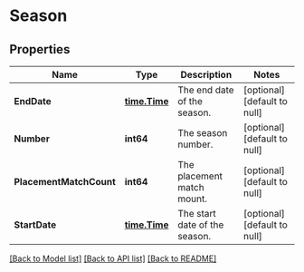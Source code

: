 # Season

## Properties
Name | Type | Description | Notes
------------ | ------------- | ------------- | -------------
**EndDate** | [**time.Time**](time.Time.md) | The end date of the season. | [optional] [default to null]
**Number** | **int64** | The season number. | [optional] [default to null]
**PlacementMatchCount** | **int64** | The placement match mount. | [optional] [default to null]
**StartDate** | [**time.Time**](time.Time.md) | The start date of the season. | [optional] [default to null]

[[Back to Model list]](../README.md#documentation-for-models) [[Back to API list]](../README.md#documentation-for-api-endpoints) [[Back to README]](../README.md)

